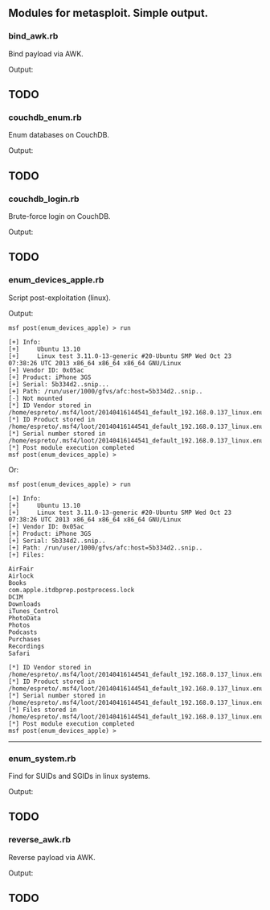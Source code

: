 ## Modules for metasploit. Simple output.

### bind_awk.rb

Bind payload via AWK.

Output:

TODO
---
### couchdb_enum.rb

Enum databases on CouchDB.

Output:

TODO
---
### couchdb_login.rb

Brute-force login on CouchDB.

Output:

TODO
---
### enum_devices_apple.rb

Script post-exploitation (linux).

Output:
```
msf post(enum_devices_apple) > run

[+] Info:
[+] 	Ubuntu 13.10  
[+] 	Linux test 3.11.0-13-generic #20-Ubuntu SMP Wed Oct 23 07:38:26 UTC 2013 x86_64 x86_64 x86_64 GNU/Linux
[+] Vendor ID: 0x05ac
[+] Product: iPhone 3GS 
[+] Serial: 5b334d2..snip...
[+] Path: /run/user/1000/gfvs/afc:host=5b334d2..snip..
[-] Not mounted
[*] ID Vendor stored in /home/espreto/.msf4/loot/20140416144541_default_192.168.0.137_linux.enum.syste_852663.txt
[*] ID Product stored in /home/espreto/.msf4/loot/20140416144541_default_192.168.0.137_linux.enum.syste_576096.txt
[*] Serial number stored in /home/espreto/.msf4/loot/20140416144541_default_192.168.0.137_linux.enum.syste_144632.txt
[*] Post module execution completed
msf post(enum_devices_apple) >
```
Or:
```
msf post(enum_devices_apple) > run

[+] Info:
[+] 	Ubuntu 13.10  
[+] 	Linux test 3.11.0-13-generic #20-Ubuntu SMP Wed Oct 23 07:38:26 UTC 2013 x86_64 x86_64 x86_64 GNU/Linux
[+] Vendor ID: 0x05ac
[+] Product: iPhone 3GS 
[+] Serial: 5b334d2..snip..
[+] Path: /run/user/1000/gfvs/afc:host=5b334d2..snip..
[+] Files:

AirFair
Airlock
Books
com.apple.itdbprep.postprocess.lock
DCIM
Downloads
iTunes_Control
PhotoData
Photos
Podcasts
Purchases
Recordings
Safari

[*] ID Vendor stored in /home/espreto/.msf4/loot/20140416144541_default_192.168.0.137_linux.enum.syste_852663.txt
[*] ID Product stored in /home/espreto/.msf4/loot/20140416144541_default_192.168.0.137_linux.enum.syste_576096.txt
[*] Serial number stored in /home/espreto/.msf4/loot/20140416144541_default_192.168.0.137_linux.enum.syste_144632.txt
[*] Files stored in /home/espreto/.msf4/loot/20140416144541_default_192.168.0.137_linux.enum.syste_480674.txt
[*] Post module execution completed
msf post(enum_devices_apple) >
```
---
### enum_system.rb

Find for SUIDs and SGIDs in linux systems.

Output:

TODO
---
### reverse_awk.rb

Reverse payload via AWK.

Output:

TODO
---
